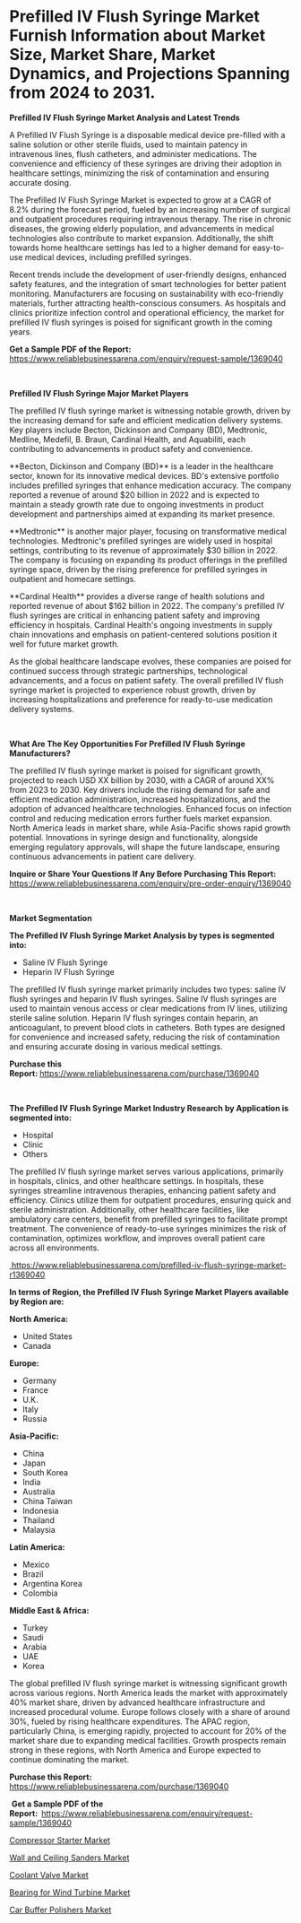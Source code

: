 <p><h1>Prefilled IV Flush Syringe Market Furnish Information about Market Size, Market Share, Market Dynamics, and Projections Spanning from 2024 to 2031.</h1></p><p><strong>Prefilled IV Flush Syringe Market Analysis and Latest Trends</strong></p>
<p><p>A Prefilled IV Flush Syringe is a disposable medical device pre-filled with a saline solution or other sterile fluids, used to maintain patency in intravenous lines, flush catheters, and administer medications. The convenience and efficiency of these syringes are driving their adoption in healthcare settings, minimizing the risk of contamination and ensuring accurate dosing.</p><p>The Prefilled IV Flush Syringe Market is expected to grow at a CAGR of 8.2% during the forecast period, fueled by an increasing number of surgical and outpatient procedures requiring intravenous therapy. The rise in chronic diseases, the growing elderly population, and advancements in medical technologies also contribute to market expansion. Additionally, the shift towards home healthcare settings has led to a higher demand for easy-to-use medical devices, including prefilled syringes. </p><p>Recent trends include the development of user-friendly designs, enhanced safety features, and the integration of smart technologies for better patient monitoring. Manufacturers are focusing on sustainability with eco-friendly materials, further attracting health-conscious consumers. As hospitals and clinics prioritize infection control and operational efficiency, the market for prefilled IV flush syringes is poised for significant growth in the coming years.</p></p>
<p><strong>Get a Sample PDF of the Report:&nbsp;</strong> <a href="https://www.reliablebusinessarena.com/enquiry/request-sample/1369040?utm_campaign=1579&utm_medium=2&utm_source=Github&utm_content=ia&utm_term=18102024&utm_id=prefilled-iv-flush-syringe">https://www.reliablebusinessarena.com/enquiry/request-sample/1369040</a></p>
<p>&nbsp;</p>
<p><strong>Prefilled IV Flush Syringe Major Market Players</strong></p>
<p><p>The prefilled IV flush syringe market is witnessing notable growth, driven by the increasing demand for safe and efficient medication delivery systems. Key players include Becton, Dickinson and Company (BD), Medtronic, Medline, Medefil, B. Braun, Cardinal Health, and Aquabiliti, each contributing to advancements in product safety and convenience.</p><p>**Becton, Dickinson and Company (BD)** is a leader in the healthcare sector, known for its innovative medical devices. BD's extensive portfolio includes prefilled syringes that enhance medication accuracy. The company reported a revenue of around $20 billion in 2022 and is expected to maintain a steady growth rate due to ongoing investments in product development and partnerships aimed at expanding its market presence.</p><p>**Medtronic** is another major player, focusing on transformative medical technologies. Medtronic's prefilled syringes are widely used in hospital settings, contributing to its revenue of approximately $30 billion in 2022. The company is focusing on expanding its product offerings in the prefilled syringe space, driven by the rising preference for prefilled syringes in outpatient and homecare settings.</p><p>**Cardinal Health** provides a diverse range of health solutions and reported revenue of about $162 billion in 2022. The company's prefilled IV flush syringes are critical in enhancing patient safety and improving efficiency in hospitals. Cardinal Health's ongoing investments in supply chain innovations and emphasis on patient-centered solutions position it well for future market growth.</p><p>As the global healthcare landscape evolves, these companies are poised for continued success through strategic partnerships, technological advancements, and a focus on patient safety. The overall prefilled IV flush syringe market is projected to experience robust growth, driven by increasing hospitalizations and preference for ready-to-use medication delivery systems.</p></p>
<p>&nbsp;</p>
<p><strong>What Are The Key Opportunities For Prefilled IV Flush Syringe Manufacturers?</strong></p>
<p><p>The prefilled IV flush syringe market is poised for significant growth, projected to reach USD XX billion by 2030, with a CAGR of around XX% from 2023 to 2030. Key drivers include the rising demand for safe and efficient medication administration, increased hospitalizations, and the adoption of advanced healthcare technologies. Enhanced focus on infection control and reducing medication errors further fuels market expansion. North America leads in market share, while Asia-Pacific shows rapid growth potential. Innovations in syringe design and functionality, alongside emerging regulatory approvals, will shape the future landscape, ensuring continuous advancements in patient care delivery.</p></p>
<p><strong>Inquire or Share Your Questions If Any Before Purchasing This Report:</strong> <a href="https://www.reliablebusinessarena.com/enquiry/pre-order-enquiry/1369040?utm_campaign=1579&utm_medium=2&utm_source=Github&utm_content=ia&utm_term=18102024&utm_id=prefilled-iv-flush-syringe">https://www.reliablebusinessarena.com/enquiry/pre-order-enquiry/1369040</a></p>
<p>&nbsp;</p>
<p><strong>Market Segmentation</strong></p>
<p><strong>The Prefilled IV Flush Syringe Market Analysis by types is segmented into:</strong></p>
<p><ul><li>Saline IV Flush Syringe</li><li>Heparin IV Flush Syringe</li></ul></p>
<p><p>The prefilled IV flush syringe market primarily includes two types: saline IV flush syringes and heparin IV flush syringes. Saline IV flush syringes are used to maintain venous access or clear medications from IV lines, utilizing sterile saline solution. Heparin IV flush syringes contain heparin, an anticoagulant, to prevent blood clots in catheters. Both types are designed for convenience and increased safety, reducing the risk of contamination and ensuring accurate dosing in various medical settings.</p></p>
<p><strong>Purchase this Report:&nbsp;</strong><a href="https://www.reliablebusinessarena.com/purchase/1369040?utm_campaign=1579&utm_medium=2&utm_source=Github&utm_content=ia&utm_term=18102024&utm_id=prefilled-iv-flush-syringe">https://www.reliablebusinessarena.com/purchase/1369040</a></p>
<p>&nbsp;</p>
<p><strong>The Prefilled IV Flush Syringe Market Industry Research by Application is segmented into:</strong></p>
<p><ul><li>Hospital</li><li>Clinic</li><li>Others</li></ul></p>
<p><p>The prefilled IV flush syringe market serves various applications, primarily in hospitals, clinics, and other healthcare settings. In hospitals, these syringes streamline intravenous therapies, enhancing patient safety and efficiency. Clinics utilize them for outpatient procedures, ensuring quick and sterile administration. Additionally, other healthcare facilities, like ambulatory care centers, benefit from prefilled syringes to facilitate prompt treatment. The convenience of ready-to-use syringes minimizes the risk of contamination, optimizes workflow, and improves overall patient care across all environments.</p></p>
<p><a href="https://www.reliablebusinessarena.com/prefilled-iv-flush-syringe-market-r1369040?utm_campaign=1579&utm_medium=2&utm_source=Github&utm_content=ia&utm_term=18102024&utm_id=prefilled-iv-flush-syringe">&nbsp;https://www.reliablebusinessarena.com/prefilled-iv-flush-syringe-market-r1369040</a></p>
<p><strong>In terms of Region, the Prefilled IV Flush Syringe Market Players available by Region are:</strong></p>
<p>
    <p> <strong> North America: </strong>
        <ul>
            <li>United States</li>
            <li>Canada</li>
        </ul>
        </p> 
    <p> <strong> Europe: </strong>
        <ul>
            <li>Germany</li>
            <li>France</li>
            <li>U.K.</li>
            <li>Italy</li>
            <li>Russia</li>
        </ul>
        </p> 
    <p> <strong> Asia-Pacific: </strong>
        <ul>
            <li>China</li>
            <li>Japan</li>
            <li>South Korea</li>
            <li>India</li>
            <li>Australia</li>
            <li>China Taiwan</li>
            <li>Indonesia</li>
            <li>Thailand</li>
            <li>Malaysia</li>
        </ul>
        </p> 
    <p> <strong> Latin America: </strong>
        <ul>
            <li>Mexico</li>
            <li>Brazil</li>
            <li>Argentina Korea</li>
            <li>Colombia</li>
        </ul>
        </p> 
    <p> <strong> Middle East & Africa: </strong>
        <ul>
            <li>Turkey</li>
            <li>Saudi</li>
            <li>Arabia</li>
            <li>UAE</li>
            <li>Korea</li>
        </ul>
    </p>
    </p>
<p><p>The global prefilled IV flush syringe market is witnessing significant growth across various regions. North America leads the market with approximately 40% market share, driven by advanced healthcare infrastructure and increased procedural volume. Europe follows closely with a share of around 30%, fueled by rising healthcare expenditures. The APAC region, particularly China, is emerging rapidly, projected to account for 20% of the market share due to expanding medical facilities. Growth prospects remain strong in these regions, with North America and Europe expected to continue dominating the market.</p></p>
<p><strong>Purchase this Report: </strong><a href="https://www.reliablebusinessarena.com/purchase/1369040?utm_campaign=1579&utm_medium=2&utm_source=Github&utm_content=ia&utm_term=18102024&utm_id=prefilled-iv-flush-syringe">https://www.reliablebusinessarena.com/purchase/1369040</a></p>
<p>&nbsp;<strong>Get a Sample PDF of the Report:&nbsp;&nbsp;</strong><a href="https://www.reliablebusinessarena.com/enquiry/request-sample/1369040?utm_campaign=1579&utm_medium=2&utm_source=Github&utm_content=ia&utm_term=18102024&utm_id=prefilled-iv-flush-syringe">https://www.reliablebusinessarena.com/enquiry/request-sample/1369040</a></p>
<p><strong></strong></p>
<p><p><a href="https://www.linkedin.com/pulse/compressor-starter-industry-resonance-53-amplification-across-ouo9f?utm_campaign=1579&utm_medium=2&utm_source=Github&utm_content=ia&utm_term=18102024&utm_id=prefilled-iv-flush-syringe">Compressor Starter Market</a></p><p><a href="https://www.linkedin.com/pulse/regional-adaptations-global-wall-ceiling-sanders-market-trends-jfgcf?utm_campaign=1579&utm_medium=2&utm_source=Github&utm_content=ia&utm_term=18102024&utm_id=prefilled-iv-flush-syringe">Wall and Ceiling Sanders Market</a></p><p><a href="https://www.linkedin.com/pulse/in-depth-analysis-global-coolant-valve-market-scope-its-rapid-cerof?utm_campaign=1579&utm_medium=2&utm_source=Github&utm_content=ia&utm_term=18102024&utm_id=prefilled-iv-flush-syringe">Coolant Valve Market</a></p><p><a href="https://www.linkedin.com/pulse/bearing-wind-turbine-industry-resonance-117-amplification-across-focrf?utm_campaign=1579&utm_medium=2&utm_source=Github&utm_content=ia&utm_term=18102024&utm_id=prefilled-iv-flush-syringe">Bearing for Wind Turbine Market</a></p><p><a href="https://www.linkedin.com/pulse/in-depth-car-buffer-polishers-market-review-size-share-65cagr-aj1pf?utm_campaign=1579&utm_medium=2&utm_source=Github&utm_content=ia&utm_term=18102024&utm_id=prefilled-iv-flush-syringe">Car Buffer Polishers Market</a></p></p>